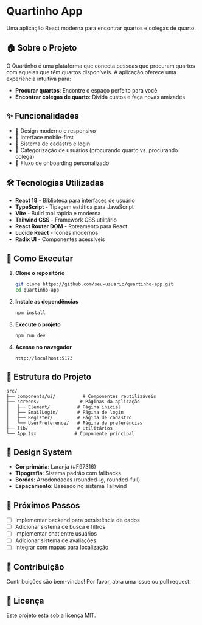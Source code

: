 # Quartinho App

Uma aplicação React moderna para encontrar quartos e colegas de quarto.

## 🏠 Sobre o Projeto

O Quartinho é uma plataforma que conecta pessoas que procuram quartos com aquelas que têm quartos disponíveis. A aplicação oferece uma experiência intuitiva para:

- **Procurar quartos**: Encontre o espaço perfeito para você
- **Encontrar colegas de quarto**: Divida custos e faça novas amizades

## ✨ Funcionalidades

- 🎨 Design moderno e responsivo
- 📱 Interface mobile-first
- 🔐 Sistema de cadastro e login
- 🏡 Categorização de usuários (procurando quarto vs. procurando colega)
- 🎯 Fluxo de onboarding personalizado

## 🛠️ Tecnologias Utilizadas

- **React 18** - Biblioteca para interfaces de usuário
- **TypeScript** - Tipagem estática para JavaScript
- **Vite** - Build tool rápida e moderna
- **Tailwind CSS** - Framework CSS utilitário
- **React Router DOM** - Roteamento para React
- **Lucide React** - Ícones modernos
- **Radix UI** - Componentes acessíveis

## 🚀 Como Executar

1. **Clone o repositório**
   ```bash
   git clone https://github.com/seu-usuario/quartinho-app.git
   cd quartinho-app
   ```

2. **Instale as dependências**
   ```bash
   npm install
   ```

3. **Execute o projeto**
   ```bash
   npm run dev
   ```

4. **Acesse no navegador**
   ```
   http://localhost:5173
   ```

## 📁 Estrutura do Projeto

```
src/
├── components/ui/          # Componentes reutilizáveis
├── screens/               # Páginas da aplicação
│   ├── Element/          # Página inicial
│   ├── EmailLogin/       # Página de login
│   ├── Register/         # Página de cadastro
│   └── UserPreference/   # Página de preferências
├── lib/                  # Utilitários
└── App.tsx              # Componente principal
```

## 🎨 Design System

- **Cor primária**: Laranja (#F97316)
- **Tipografia**: Sistema padrão com fallbacks
- **Bordas**: Arredondadas (rounded-lg, rounded-full)
- **Espaçamento**: Baseado no sistema Tailwind

## 🚧 Próximos Passos

- [ ] Implementar backend para persistência de dados
- [ ] Adicionar sistema de busca e filtros
- [ ] Implementar chat entre usuários
- [ ] Adicionar sistema de avaliações
- [ ] Integrar com mapas para localização

## 🤝 Contribuição

Contribuições são bem-vindas! Por favor, abra uma issue ou pull request.

## 📄 Licença

Este projeto está sob a licença MIT.